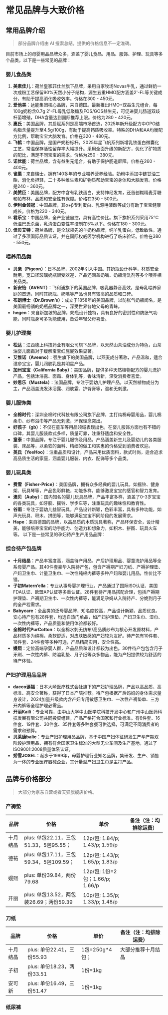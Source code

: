 <script setup>
import ScrollView from '../components/ScrollView.vue'
</script>

# 常见品牌与大致价格
<ScrollView>


## 常用品牌介绍

> 部分品牌介绍由 AI 搜索总结，提供的价格信息不一定准确。

目前市场上的母婴用品品牌众多，涵盖了婴儿食品、用品、服饰、护理、玩具等多个品类，以下是一些常见的品牌：

### 婴儿食品类
1. **美素佳儿**：荷兰皇家菲仕兰旗下品牌，采用自家牧场Novas牛乳，通过鲜奶一次成粉工艺保留90%天然小分子结构，源生五重HMO配方涵盖2'-FL等关键成分，有助于提高消化吸收效率。价格在300 - 450元。
2. **爱他美**：达能集团核心品牌，来自德国。最新推出HMO+双益生元组合，每100g奶粉含0.7g 2'-FL母乳低聚糖及FOS/GOS益生元，可促进婴儿肠道双歧杆菌增殖，DHA含量达到国际推荐上限。价格为280 - 420元。
3. **惠氏**：美国品牌，其启赋系列是高端市场首选，2025年新升级配方中OPO结构脂含量提升至4.5g/100g，有助于提高钙质吸收率。特殊的DHA和AA均衡配方比例，帮助宝宝大脑发育。价格在320 - 480元。
4. **飞鹤**：中国品牌，是国产奶粉标杆。2025年星飞帆系列新增乳铁蛋白微囊化工艺，常温保存活性留存率大幅提升。采用全面升级的新配方，优化了矿物质的配比，满足不同宝宝的需求。价格为250 - 380元。
5. **诺优能**：荷兰品牌，含有益生元组合，有助于保护肠道屏障。价格在260 - 400元。
6. **雀巢**：来自瑞士，拥有140多年的专业喂养营养经验。奶粉中添加中链甘油三酯，消化负担轻，二十多种维生素和矿物质帮助宝宝的身体和大脑发育。价格是240 - 360元。
7. **美赞臣**：美国品牌，配方中含有乳铁蛋白，支持神经发育，还首创糊精麦芽糖和帕布林，品质和安全性有保障。价格在350 - 500元。
8. **伊利金领冠**：中国品牌，其α+β专利蛋白、乳源唾液酸等成分有助于宝宝健康成长。价格为220 - 340元。
9. **君乐宝**：中国品牌，全产业链自控，具有高性价比。旗下旗帜系列采用75℃低温巴氏杀菌，乳清蛋白变性率控制在5%以下。价格在180 - 300元。
10. **佳贝艾特**：荷兰品牌，是全球领先的羊奶粉品牌，纯羊乳蛋白，低致敏性。通过了多项国际品质认证，并在国际权威医学机构进行了临床验证。价格在380 - 550元。

### 喂养用品类
- **贝亲（Pigeon）**：日本品牌，2002年引入中国。其奶瓶设计科学，材质安全耐用，宽口径玻璃奶瓶很受欢迎，产品还涵盖奶嘴、奶瓶清洗剂等多个喂养相关品类。
- **新安怡（AVENT）**：飞利浦旗下的英国品牌，吸乳器静音高效，是母乳喂养家庭的首选，同时其奶瓶、奶嘴等产品也具有较高的品质和口碑。
- **布朗博士（Dr.Brown’s）**：成立于1858年的美国品牌，以防胀气奶瓶闻名，是美国最畅销的奶瓶品牌之一，深受世界各地父母的青睐。
- **hegen**：来自新加坡的品牌，奶瓶设计独特，具有良好的密封性和防胀气功能，同时瓶身可多功能使用，备受年轻父母喜爱。

### 婴儿护理类
- **松达**：江西德上科技药业有限公司旗下品牌，以天然山茶油成分为特色，山茶油婴儿面霜对于缓解宝宝红屁屁效果显著。
- **艾惟诺（Aveeno）**：强生旗下的美国品牌，以燕麦成分著称，产品温和，适合湿疹宝宝，婴儿润肤乳是其明星产品。
- **加州宝宝（California Baby）**：美国品牌，提供多种天然植物配方的婴儿洗护产品，包括沐浴露、面霜、身体乳等，香味清新，深受消费者喜爱。
- **妙思乐（Mustela）**：法国品牌，专注于婴幼儿护理产品，以天然植物成分为主，产品涵盖洗发沐浴露、润肤霜、护臀膏等，温和无刺激。

### 婴儿服饰类
- **全棉时代**：深圳全棉时代科技有限公司旗下品牌，主打纯棉母婴用品，婴儿棉柔巾、纱布浴巾等产品无刺激，环保理念突出。
- **好孩子（gb）**：不仅在童车等用品领域表现出色，在婴儿服饰方面也有不错的口碑，其婴儿服装款式多样，质量可靠，注重舒适度和安全性。
- **童泰**：中国品牌，专注于婴儿服饰及用品，产品涵盖新生儿及婴幼儿的各类服装、床品等，以柔软的面料、精细的做工和实惠的价格受到消费者欢迎。
- **英氏（YeeHoo）**：注重品质和设计，产品采用优质面料，款式时尚，适合追求高品质生活的家庭，涵盖婴儿服装、内衣、配饰等多个品类。

### 婴儿玩具类
- **费雪（Fisher-Price）**：美国品牌，拥有众多经典的婴儿玩具，如摇铃、健身架、玩具琴等，产品色彩鲜艳，功能多样，能够激发宝宝的感官和智力发育。
- **澳贝（Auby）**：国内知名的婴儿玩具品牌，产品丰富多样，涵盖了0-3岁宝宝的各类玩具，如牙胶、摇铃、学步车等，注重玩具的趣味性和教育性。
- **谷雨**：专注于婴幼儿益智玩具，产品设计新颖，色彩丰富，具有多种功能，如声光玩具、积木、拼图等，能够满足宝宝不同阶段的发展需求。
- **Hape**：来自德国的品牌，以高品质的木质玩具著称，产品环保安全，设计精美，能够培养宝宝的动手能力、创造力和想象力，如积木、拼图、玩具火车等。
以下是一些常见的孕妇待产生产用品品牌：

### 综合待产包品牌
- **十月结晶**：产品丰富度高，涵盖待产用品、产后护理用品、婴童洗护用品等全系母婴产品。其40件套豪华入院待产包，包含产褥期产妇刀纸、产褥护理垫、产妇卫生巾、计量卫生巾、一次性纯棉内裤等多种产妇和婴儿用品，性价比不错。
- **子初Matern’ella**：专业从事母婴护理行业，产品通过了国际ISO认证、美国FDA认证、欧盟AP认证等多重认证。28件套待产用品搭配合理，包括产褥期护理垫、产褥期卫生巾、一次性内裤等，能满足孕妈从入院待产、分娩到月子的全产程需求。
- **Babycare**：全品类的泛母婴品牌，知名度较高，产品设计新颖，品质优良。安心待产包有28件套，均选自热门单品，如产妇护理垫、产妇卫生巾、湿巾、一次性内裤等，产品质量和使用体验都较好。
- **全棉时代PurCotton**：以全棉水刺无纺布/高品质纱布为核心开发原材料，产品材质多为纯棉，柔软舒适，对皮肤敏感的产妇较为友好。待产包有10件套、18件套、24件套等多种可选，产品精简实用，安全性高。
- **嫚熙**：定位高端孕婴人群，产品品质和设计都较为出色。30件待产包包含月子牙刷、一次性内裤、防溢乳垫、月子纸等众多物品，能为产妇提供较为舒适的待产体验。

### 产妇护理用品品牌
- **dacco诞福**：日本大崎医疗株式会社旗下的产妇护理品牌，产品以高品质、高标准、高安全著称，获得了日本产院推荐。待产包根据产后妈妈的身体需求量身设计，2024加量升级款内含产妇专用敏感卫生巾、一次性产褥垫单、三方开内裤等全程护理必需品。
- **开丽Kaili**：专业可靠，由中山大学中山医学院科技开发中心和广州中山医药科技发展有限公司共同投资组建，产品严格符合国家和行业标准。有6件套、16件套、19件套、30件套、35件套等多种套餐可供选择，可满足不同消费者的需求和预算。
- **贝莱康balic**：专业产妇护理用品品牌，基于中国产妇体征研发生产孕产期双阶段护理用品，拥有符合国家卫生标准的大型无尘车间及生产基地，通过了ISO9001:2008质量体系认证。
- **娇雪JOSEL**：起步于1999年，母婴护理行业知名品牌，集研发、生产、销售为一体的专业医疗器械企业，其计量型产妇卫生巾是主打产品。



## 品牌与价格部分

> 大部分为京东自营或者天猫旗舰店价格。
>

### 产褥垫

| 品牌     | 价格                                    | 单价                            | 备注（注：均排除运费） |
| -------- | --------------------------------------- | ------------------------------- | ---------------------- |
| 十月结晶 | plus: 单包22.11，三包51.33，5包95.55；  | 12p/包; 1.84/p; 1.43/p; 1.59/p  |                        |
| 德祐     | plus: 单包17.11，三包59.34，5包109.59； | 12p/包; 1.43/p; 1.65/p; 1.83/p  |                        |
| 嫚熙     | plus: 单份39.84，两份79.68              | 12p/包; 1份=2包；1.66/p; 1.66/p |                        |
| 开丽     | plus: 单包13.52，两包装26.69；两份59.39 | 10p/包; 1.35/p; 1.33/p; 1.48/p  |                        |

### 刀纸

| 品牌 | 价格 | 单价 | 备注（注：均排除运费） |
| ---- | ---- | ---- | ---------------------- |
| 十月结晶 | plus: 单份22.41，三份55.93 | 1包=250g*4包； | 大部分推荐十月结晶 |
| 子初     | plus: 单份18.23，两份33.51 | 1份=1kg        |                    |
| 安可新   | plus: 单份16.49，三份51.47 | 1份=1kg        |                    |

### 纸尿裤







</ScrollView>